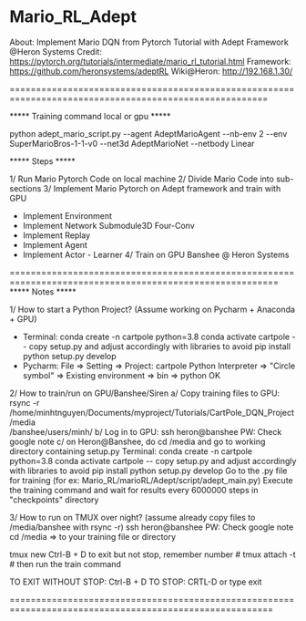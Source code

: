 # Mario_RL_Adept
About: Implement Mario DQN from Pytorch Tutorial with Adept Framework @Heron Systems
Credit: https://pytorch.org/tutorials/intermediate/mario_rl_tutorial.html
Framework: https://github.com/heronsystems/adeptRL
Wiki@Heron: http://192.168.1.30/

=======================================================================================================

***** Training command local or gpu *****

python adept_mario_script.py --agent AdeptMarioAgent --nb-env 2 --env SuperMarioBros-1-1-v0 --net3d AdeptMarioNet --netbody Linear

***** Steps *****

1/ Run Mario Pytorch Code on local machine
2/ Divide Mario Code into sub-sections
3/ Implement Mario Pytorch on Adept framework and train with GPU 
   + Implement Environment
   + Implement Network Submodule3D Four-Conv
   + Implement Replay
   + Implement Agent
   + Implement Actor - Learner
4/ Train on GPU Banshee @ Heron Systems
   
=========================================================================================================
***** Notes *****

1/ How to start a Python Project? (Assume working on Pycharm + Anaconda + GPU)
* Terminal:
   conda create -n cartpole python=3.8
   conda activate cartpole
   -- copy setup.py and adjust accordingly with libraries to avoid pip install
   python setup.py develop
* Pycharm:
   File => Setting => Project: cartpole
   Python Interpreter => "Circle symbol" => Existing environment => bin => python
   OK

2/ How to train/run on GPU/Banshee/Siren
   a/ Copy training files to GPU:
      rsync -r /home/minhtnguyen/Documents/myproject/Tutorials/CartPole_DQN_Project /media                                                    
      /banshee/users/minh/
   b/ Log in to GPU:
      ssh heron@banshee
      PW: Check google note
   c/ on Heron@Banshee, do cd /media and go to working directory containing setup.py
      Terminal:
         conda create -n cartpole python=3.8
         conda activate cartpole
         -- copy setup.py and adjust accordingly with libraries to avoid pip install
         python setup.py develop
      Go to the .py file for training (for ex: Mario_RL/marioRL/Adept/script/adept_main.py)
      Execute the training command and wait for results every 6000000 steps in "checkpoints" directory

3/ How to run on TMUX over night? (assume already copy files to /media/banshee with rsync -r)
   ssh heron@banshee
   PW: Check google note
   cd /media => to your training file or directory
   
   tmux new 
   Ctrl-B + D to exit but not stop, remember number #
   tmux attach -t #
   then run the train command
   
   TO EXIT WITHOUT STOP: Ctrl-B + D
   TO STOP: CRTL-D or type exit
   
========================================================================================================

